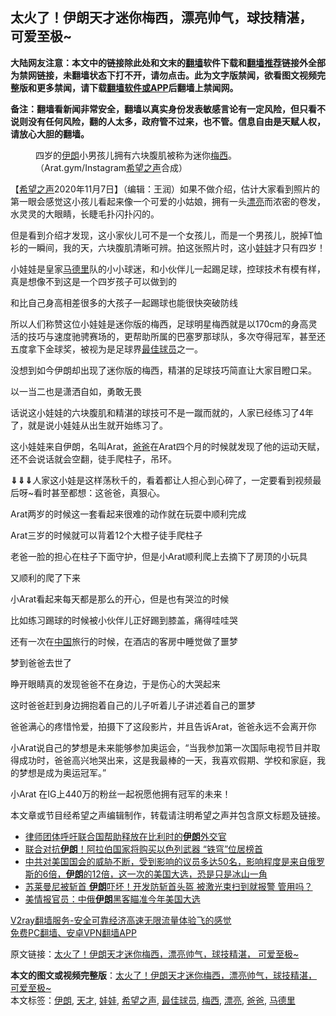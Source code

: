  <h2>太火了！伊朗天才迷你梅西，漂亮帅气，球技精湛， 可爱至极~</h2> <p class="notice"><b>大陆网友注意：本文中的链接除此处和文末的<a href="https://github.com/bannedbook/fanqiang" >翻墙</a>软件下载和<a href="https://github.com/killgcd/justmysocks/blob/master/README.md">翻墙推荐</a>链接外全部为禁网链接，未翻墙状态下打不开，请勿点击。此为文字版禁闻，欲看图文视频完整版和更多禁闻，请下载<a href="https://github.com/bannedbook/fanqiang">翻墙软件或APP</a>后翻墙上禁闻网。</p><p>备注：翻墙看新闻非常安全，翻墙以真实身份发表敏感言论有一定风险，但只看不说则没有任何风险，翻的人太多，政府管不过来，也不管。信息自由是天赋人权，请放心大胆的翻墙。</b></p>  <div class="entry"> <figure><figcaption>四岁的<a href="https://www.bannedbook.org/bnews/tag/%e4%bc%8a%e6%9c%97/" class="st_tag internal_tag" rel="tag" title="标签 伊朗 下的日志">伊朗</a>小男孩儿拥有六块腹肌被称为迷你<a href="https://www.bannedbook.org/bnews/tag/%e6%a2%85%e8%a5%bf/" class="st_tag internal_tag" rel="tag" title="标签 梅西 下的日志">梅西</a>。（Arat.gym/Instagram<a href="https://www.bannedbook.org/bnews/tag/%e5%b8%8c%e6%9c%9b%e4%b9%8b%e5%a3%b0/" class="st_tag internal_tag" rel="tag" title="标签 希望之声 下的日志">希望之声</a>合成）</figcaption></figure> <p>【<span class='wp_keywordlink_affiliate'><a href="https://www.soundofhope.org" title="希望之声" target="_blank">希望之声</a></span>2020年11月7日】（编辑：王润）如果不做介绍，估计大家看到照片的第一眼会感觉这小孩儿看起来像一个可爱的小姑娘，拥有一头<a href="https://www.bannedbook.org/bnews/tag/%e6%bc%82%e4%ba%ae/" class="st_tag internal_tag" rel="tag" title="标签 漂亮 下的日志">漂亮</a>而浓密的卷发，水灵灵的大眼睛，长睫毛扑闪扑闪的。</p> <p></p> <p>但是看到介绍才发现，这小家伙儿可不是一个女孩儿，而是一个男孩儿，脱掉T恤衫的一瞬间，我的天，六块腹肌清晰可辨。拍这张照片时，这小<a href="https://www.bannedbook.org/bnews/tag/%E5%A8%83%E5%A8%83/" class="st_tag internal_tag" rel="tag" title="标签 娃娃 下的日志">娃娃</a>才只有四岁！</p> <p></p> <p>小娃娃是皇家<a href="https://www.bannedbook.org/bnews/tag/%E9%A9%AC%E5%BE%B7%E9%87%8C/" class="st_tag internal_tag" rel="tag" title="标签 马德里 下的日志">马德里</a>队的小小球迷，和小伙伴儿一起踢足球，控球技术有模有样，真是想像不到这是一个四岁孩子可以做到的</p> <p></p> <p>和比自己身高相差很多的大孩子一起踢球也能很快突破防线</p> <p></p> <p>所以人们称赞这位小娃娃是迷你版的梅西，足球明星梅西就是以170cm的身高灵活的技巧与速度驰骋赛场的，更帮助所属的巴塞罗那球队，多次夺得冠军，甚至还五度拿下金球奖，被视为是足球界<a href="https://www.bannedbook.org/bnews/tag/%E6%9C%80%E4%BD%B3%E7%90%83%E5%91%98/" class="st_tag internal_tag" rel="tag" title="标签 最佳球员 下的日志">最佳球员</a>之一。</p>  <p>没想到如今伊朗却出现了迷你版的梅西，精湛的足球技巧简直让大家目瞪口呆。</p> <p>以一当二也是潇洒自如，勇敢无畏</p> <p></p> <p>话说这小娃娃的六块腹肌和精湛的球技可不是一蹴而就的，人家已经练习了4年了，就是说小娃娃从出生就开始练习了。</p> <p>这小娃娃来自伊朗，名叫Arat，<a href="https://www.bannedbook.org/bnews/tag/%e7%88%b8%e7%88%b8/" class="st_tag internal_tag" rel="tag" title="标签 爸爸 下的日志">爸爸</a>在Arat四个月的时候就发现了他的运动天赋，还不会说话就会空翻，徒手爬柱子，吊环。</p> <p><strong>⇓⇓⇓</strong>人家这小娃是这样荡秋千的，看着都让人担心到心碎了，一定要看到视频最后呀~看时甚至都想：这爸爸，真狠心。</p> <p></p> <p>Arat两岁的时候这一套看起来很难的动作就在玩耍中顺利完成</p> <p></p>  <p>Arat三岁的时候就可以背着12个大橙子徒手爬柱子</p> <p>老爸一脸的担心在柱子下面守护，但是小Arat顺利爬上去摘下了房顶的小玩具</p> <p>又顺利的爬了下来</p> <p></p> <p>小Arat看起来每天都是那么的开心，但是也有哭泣的时候</p> <p>比如练习踢球的时候被小伙伴儿正好踢到膝盖，痛得哇哇哭</p> <p></p> <p>还有一次在<span class='wp_keywordlink_affiliate'><a href="https://www.bannedbook.org/" title="中国" target="_blank">中国</a></span>旅行的时候，在酒店的客房中睡觉做了噩梦</p> <p>梦到爸爸去世了</p>  <p>睁开眼睛真的发现爸爸不在身边，于是伤心的大哭起来</p> <p>这时爸爸赶到身边拥抱着自己的儿子听着儿子讲述着自己的噩梦</p> <p>爸爸满心的疼惜怜爱，拍摄下了这段影片，并且告诉Arat，爸爸永远不会离开你</p> <p></p> <p>小Arat说自己的梦想是未来能够参加奥运会，“当我参加第一次国际电视节目并取得成功时，爸爸高兴地哭出来，这是我最棒的一天，我喜欢假期、学校和家庭，我的梦想是成为奥运冠军。”</p> <p></p> <p>小Arat 在IG上440万的粉丝一起祝愿他拥有冠军的未来！</p> <p>本文章或节目经希望之声编辑制作，转载请注明希望之声并包含原文标题及链接。</p> <ul class='op-related-articles' title='相关阅读'> <li><a href='https://www.bannedbook.org/bnews/baitai/20201105/1426263.html' target='_blank'>律师团体呼吁联合国帮助释放在比利时的<b>伊朗</b>外交官</a></li> <li><a href='https://www.bannedbook.org/bnews/worldnews/20201104/1425587.html' target='_blank'>联合对抗<b>伊朗</b>！阿拉伯国家将购买以色列武器 “铁穹”位居榜首</a></li> <li><a href='https://www.bannedbook.org/bnews/bannedvideo/20201102/1424518.html' target='_blank'>中共对美国国会的威胁不断，受到影响的议员多达50名，影响程度是来自俄罗斯的6倍，<b>伊朗</b>的12倍，这一次的美国大选，恐是只是冰山一角</a></li> <li><a href='https://www.bannedbook.org/bnews/cnnews/20201101/1423848.html' target='_blank'>苏莱曼尼被斩首 <b>伊朗</b>吓坏！开发防斩首头盔 被激光束扫到就报警 管用吗？</a></li> <li><a href='https://www.bannedbook.org/bnews/worldnews/usa/20201031/1423419.html' target='_blank'>美情报官员：中俄<b>伊朗</b>黑客瞄准今年美国大选</a></li> </ul> <p class="texttj"> <a href="https://www.bannedbook.org/forum23/topic22702.html" target="_blank">V2ray翻墙服务-安全可靠经济高速无限流量体验飞的感觉</a><br/> <a href="https://github.com/bannedbook/fanqiang/wiki/%E7%A6%81%E9%97%BB%E7%BD%91%E5%AE%89%E5%8D%93%E7%BF%BB%E5%A2%99%E6%96%B0%E9%97%BBAPP" target="_blank">免费PC翻墙、安卓VPN翻墙APP</a></p><p>原文链接：<a class="src_link"  href="https://www.soundofhope.org/post/295871" target="_blank">太火了！伊朗天才迷你梅西，漂亮帅气，球技精湛， 可爱至极~</a></p> <a name='sharetosocial'></a>       <div><b>本文的图文或视频完整版</b>：<a href='https://www.bannedbook.org/bnews/comments/20201108/1427573.html'>太火了！伊朗天才迷你梅西，漂亮帅气，球技精湛， 可爱至极~</a></div>  </div><!--END ENTRY--> <div class="postfooter"> <div>本文标签：<a href="https://www.bannedbook.org/bnews/tag/%e4%bc%8a%e6%9c%97/" rel="tag">伊朗</a>, <a href="https://www.bannedbook.org/bnews/tag/%e5%a4%a9%e6%89%8d/" rel="tag">天才</a>, <a href="https://www.bannedbook.org/bnews/tag/%E5%A8%83%E5%A8%83/" rel="tag">娃娃</a>, <a href="https://www.bannedbook.org/bnews/tag/%e5%b8%8c%e6%9c%9b%e4%b9%8b%e5%a3%b0/" rel="tag">希望之声</a>, <a href="https://www.bannedbook.org/bnews/tag/%E6%9C%80%E4%BD%B3%E7%90%83%E5%91%98/" rel="tag">最佳球员</a>, <a href="https://www.bannedbook.org/bnews/tag/%e6%a2%85%e8%a5%bf/" rel="tag">梅西</a>, <a href="https://www.bannedbook.org/bnews/tag/%e6%bc%82%e4%ba%ae/" rel="tag">漂亮</a>, <a href="https://www.bannedbook.org/bnews/tag/%e7%88%b8%e7%88%b8/" rel="tag">爸爸</a>, <a href="https://www.bannedbook.org/bnews/tag/%E9%A9%AC%E5%BE%B7%E9%87%8C/" rel="tag">马德里</a></div>  </div><!--END POSTFOOTER--> 